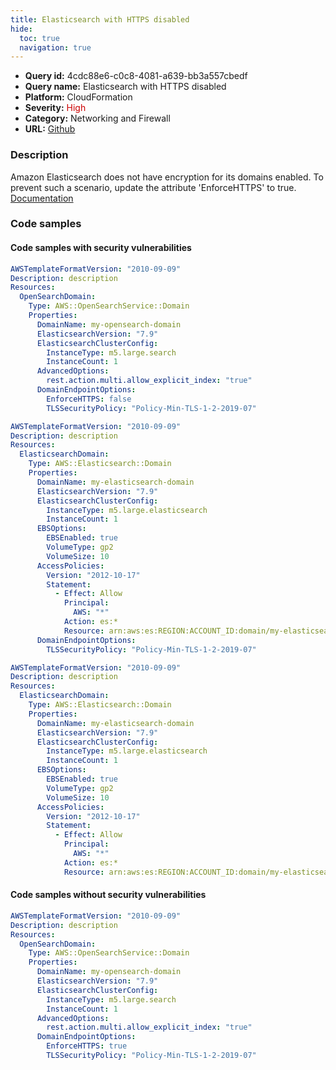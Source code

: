 ```yaml
---
title: Elasticsearch with HTTPS disabled
hide:
  toc: true
  navigation: true
---
```


<style>
  .highlight .hll {
    background-color: #ff171742;
  }
  .md-content {
    max-width: 1100px;
    margin: 0 auto;
  }
</style>

-   **Query id:** 4cdc88e6-c0c8-4081-a639-bb3a557cbedf
-   **Query name:** Elasticsearch with HTTPS disabled
-   **Platform:** CloudFormation
-   **Severity:** <span style="color:#C00">High</span>
-   **Category:** Networking and Firewall
-   **URL:** [Github](https://github.com/Checkmarx/kics/tree/master/assets/queries/cloudFormation/aws/elasticsearch_with_https_disabled)

### Description
Amazon Elasticsearch does not have encryption for its domains enabled. To prevent such a scenario, update the attribute 'EnforceHTTPS' to true.<br>
[Documentation](https://docs.aws.amazon.com/AWSCloudFormation/latest/UserGuide/aws-properties-elasticsearch-domain-domainendpointoptions.html)

### Code samples
#### Code samples with security vulnerabilities
```yaml title="Positive test num. 1 - yaml file" hl_lines="15"
AWSTemplateFormatVersion: "2010-09-09"
Description: description
Resources:
  OpenSearchDomain:
    Type: AWS::OpenSearchService::Domain
    Properties:
      DomainName: my-opensearch-domain
      ElasticsearchVersion: "7.9"
      ElasticsearchClusterConfig:
        InstanceType: m5.large.search
        InstanceCount: 1
      AdvancedOptions:
        rest.action.multi.allow_explicit_index: "true"
      DomainEndpointOptions:
        EnforceHTTPS: false
        TLSSecurityPolicy: "Policy-Min-TLS-1-2-2019-07"

```
```yaml title="Positive test num. 2 - yaml file" hl_lines="24"
AWSTemplateFormatVersion: "2010-09-09"
Description: description
Resources:
  ElasticsearchDomain:
    Type: AWS::Elasticsearch::Domain
    Properties:
      DomainName: my-elasticsearch-domain
      ElasticsearchVersion: "7.9"
      ElasticsearchClusterConfig:
        InstanceType: m5.large.elasticsearch
        InstanceCount: 1
      EBSOptions:
        EBSEnabled: true
        VolumeType: gp2
        VolumeSize: 10
      AccessPolicies:
        Version: "2012-10-17"
        Statement:
          - Effect: Allow
            Principal:
              AWS: "*"
            Action: es:*
            Resource: arn:aws:es:REGION:ACCOUNT_ID:domain/my-elasticsearch-domain/*
      DomainEndpointOptions:
        TLSSecurityPolicy: "Policy-Min-TLS-1-2-2019-07"

```
```yaml title="Positive test num. 3 - yaml file" hl_lines="6"
AWSTemplateFormatVersion: "2010-09-09"
Description: description
Resources:
  ElasticsearchDomain:
    Type: AWS::Elasticsearch::Domain
    Properties:
      DomainName: my-elasticsearch-domain
      ElasticsearchVersion: "7.9"
      ElasticsearchClusterConfig:
        InstanceType: m5.large.elasticsearch
        InstanceCount: 1
      EBSOptions:
        EBSEnabled: true
        VolumeType: gp2
        VolumeSize: 10
      AccessPolicies:
        Version: "2012-10-17"
        Statement:
          - Effect: Allow
            Principal:
              AWS: "*"
            Action: es:*
            Resource: arn:aws:es:REGION:ACCOUNT_ID:domain/my-elasticsearch-domain/*

```


#### Code samples without security vulnerabilities
```yaml title="Negative test num. 1 - yaml file"
AWSTemplateFormatVersion: "2010-09-09"
Description: description
Resources:
  OpenSearchDomain:
    Type: AWS::OpenSearchService::Domain
    Properties:
      DomainName: my-opensearch-domain
      ElasticsearchVersion: "7.9"
      ElasticsearchClusterConfig:
        InstanceType: m5.large.search
        InstanceCount: 1
      AdvancedOptions:
        rest.action.multi.allow_explicit_index: "true"
      DomainEndpointOptions:
        EnforceHTTPS: true
        TLSSecurityPolicy: "Policy-Min-TLS-1-2-2019-07"

```
